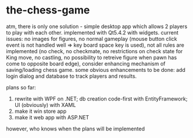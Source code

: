 # the-chess-game

atm, there is only one solution - simple desktop app which allows 2 players to play with each other.
implemented with Qt5.4.2 with widgets.
current issues: no images for figures, no normal gameplay (mouse button click event is not handled well => key board space key is used), not all rules are implemented (no check, no checkmate, no restrictions on check state for King move, no castling, no possibility to retreive figure when pawn has come to opposite board edge), consider enhancing mechanism of saving/loading chess game.
some obvious enhancements to be done: add login dialog and database to track players and results.

plans so far:
1. rewrite with WPF on .NET; db creation code-first with EntityFramework; UI (obviously) with XAML
2. make it win store app
3. make it web app with ASP.NET

however, who knows when the plans will be implemented
